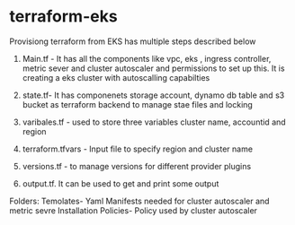 # terraform-eks

 Provisiong terraform from EKS has multiple steps described below

 1. Main.tf - It has all the components like vpc, eks , ingress controller, metric sever and cluster autoscaler and permissions to set up this. It is creating a eks cluster with autoscalling capabilties

 2.  state.tf- It has componenets storage account, dynamo db table and s3 bucket as terraform backend to manage stae files and locking

 3. varibales.tf - used to store three variables cluster name, accountid and region

 4. terraform.tfvars - Input file to specify region and cluster name

 5. versions.tf - to manage versions for different provider plugins

 6. output.tf. It can be used to get and print some output
 
 
 Folders:
Temolates- Yaml Manifests needed for cluster autoscaler and metric sevre Installation
 Policies- Policy used by cluster autoscaler
